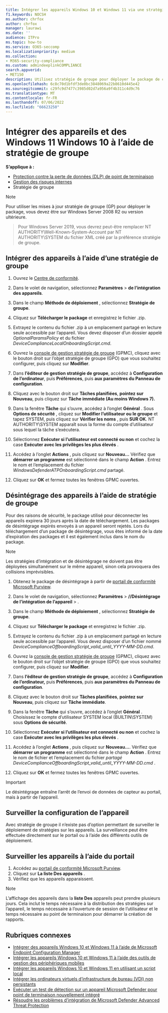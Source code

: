 ```yaml
---
title: Intégrer les appareils Windows 10 et Windows 11 via une stratégie de groupe
f1.keywords: NOCSH
ms.author: chrfox
author: chrfox
manager: laurawi
ms.date: ''
audience: ITPro
ms.topic: how-to
ms.service: O365-seccomp
ms.localizationpriority: medium
ms.collection:
- M365-security-compliance
ms.custom: admindeeplinkCOMPLIANCE
search.appverid:
- MET150
description: Utilisez stratégie de groupe pour déployer le package de configuration sur des appareils Windows 10 et Windows 11 afin qu’ils soient intégrés au service.
ms.openlocfilehash: 6c8c70d1bfdf3de0bc3848069a22b8610d445e42
ms.sourcegitcommit: c29fc9d7477c3985d02d7a956a9f4b311c4d9c76
ms.translationtype: MT
ms.contentlocale: fr-FR
ms.lasthandoff: 07/06/2022
ms.locfileid: "66623250"
---
```

# <a name="onboard-windows-10-devices-and-windows-11-using-group-policy"></a>Intégrer des appareils et des Windows 11 Windows 10 à l’aide de stratégie de groupe 

**S’applique à :**

- [Protection contre la perte de données (DLP) de point de terminaison](./endpoint-dlp-learn-about.md)
- [Gestion des risques internes](insider-risk-management.md)
- Stratégie de groupe

> [!NOTE]
> Pour utiliser les mises à jour stratégie de groupe (GP) pour déployer le package, vous devez être sur Windows Server 2008 R2 ou version ultérieure.

> Pour Windows Server 2019, vous devrez peut-être remplacer NT AUTHORITY\Well-Known-System-Account par NT AUTHORITY\SYSTEM du fichier XML créé par la préférence stratégie de groupe.

## <a name="onboard-devices-using-group-policy"></a>Intégrer des appareils à l’aide d’une stratégie de groupe

1. Ouvrez le [Centre de conformité](https://compliance.microsoft.com).

2. Dans le volet de navigation, sélectionnez **Paramètres** > **de l’intégration des appareils**.

3. Dans le champ **Méthode de déploiement** , sélectionnez **Stratégie de groupe**.

4. Cliquez sur **Télécharger le package** et enregistrez le fichier .zip.

5. Extrayez le contenu du fichier .zip à un emplacement partagé en lecture seule accessible par l’appareil. Vous devez disposer d’un dossier appelé *OptionalParamsPolicy* et du fichier *DeviceComplianceLocalOnboardingScript.cmd*.

6. Ouvrez la [console de gestion stratégie de groupe](/internet-explorer/ie11-deploy-guide/group-policy-and-group-policy-mgmt-console-ie11) (GPMC), cliquez avec le bouton droit sur l’objet stratégie de groupe (GPO) que vous souhaitez configurer, puis cliquez sur **Modifier**.

7. Dans **l’éditeur de gestion stratégie de groupe**, accédez à **Configuration de l’ordinateur**, puis **Préférences**, puis **aux paramètres du Panneau de configuration**.

8. Cliquez avec le bouton droit sur **Tâches planifiées**, **pointez sur Nouveau**, puis cliquez sur **Tâche immédiate (Au moins Windows 7).**

9. Dans la fenêtre **Tâche** qui s’ouvre, accédez à l’onglet **Général** . Sous **Options de sécurité** , cliquez sur **Modifier l’utilisateur ou le groupe** et tapez SYSTEM, puis cliquez sur **Vérifier les noms** , puis **SUR OK**. NT AUTHORITY\SYSTEM apparaît sous la forme du compte d’utilisateur sous lequel la tâche s’exécutera.

10. Sélectionnez **Exécuter si l’utilisateur est connecté ou non** et cochez la case **Exécuter avec les privilèges les plus élevés** .

11. Accédez à l’onglet **Actions** , puis cliquez sur **Nouveau...** Vérifiez que **démarrer un programme** est sélectionné dans le champ **Action** . Entrez le nom et l’emplacement du fichier *WindowsDefenderATPOnboardingScript.cmd* partagé.

12. Cliquez sur **OK** et fermez toutes les fenêtres GPMC ouvertes.

## <a name="offboard-devices-using-group-policy"></a>Désintégrage des appareils à l’aide de stratégie de groupe
Pour des raisons de sécurité, le package utilisé pour déconnecter les appareils expirera 30 jours après la date de téléchargement. Les packages de désintégrage expirés envoyés à un appareil seront rejetés. Lors du téléchargement d’un package de désintégrage, vous êtes informé de la date d’expiration des packages et il est également inclus dans le nom du package.

> [!NOTE]
> Les stratégies d’intégration et de désintégrage ne doivent pas être déployées simultanément sur le même appareil, sinon cela provoquera des collisions imprévisibles.

1. Obtenez le package de désintégrage à partir de [portail de conformité Microsoft Purview](https://compliance.microsoft.com/compliancesettings/deviceonboarding).

2. Dans le volet de navigation, sélectionnez **Paramètres** > **//Désintégrage de l’intégration de l’appareil** > .

3. Dans le champ **Méthode de déploiement** , sélectionnez **Stratégie de groupe**.

4. Cliquez sur **Télécharger le package** et enregistrez le fichier .zip.

5. Extrayez le contenu du fichier .zip à un emplacement partagé en lecture seule accessible par l’appareil. Vous devez disposer d’un fichier nommé *DeviceComplianceOffboardingScript_valid_until_YYYY-MM-DD.cmd*.

6. Ouvrez la [console de gestion stratégie de groupe](/internet-explorer/ie11-deploy-guide/group-policy-and-group-policy-mgmt-console-ie11) (GPMC), cliquez avec le bouton droit sur l’objet stratégie de groupe (GPO) que vous souhaitez configurer, puis cliquez sur **Modifier**.

7. Dans **l’éditeur de gestion stratégie de groupe**, accédez à **Configuration de l’ordinateur,** puis **Préférences**, puis **aux paramètres du Panneau de configuration**.

8. Cliquez avec le bouton droit sur **Tâches planifiées**, **pointez sur Nouveau**, puis cliquez sur **Tâche immédiate**.

9. Dans la fenêtre **Tâche** qui s’ouvre, accédez à l’onglet **Général** . Choisissez le compte d’utilisateur SYSTEM local (BUILTIN\SYSTEM) sous **Options de sécurité**.

10. Sélectionnez **Exécuter si l’utilisateur est connecté ou non** et cochez la case **Exécuter avec les privilèges les plus élevés** .

11. Accédez à l’onglet **Actions** , puis cliquez sur **Nouveau...**. Vérifiez que **démarrer un programme** est sélectionné dans le champ **Action** . Entrez le nom de fichier et l’emplacement du fichier  *partagé DeviceComplianceOffboardingScript_valid_until_YYYY-MM-DD.cmd* .

12. Cliquez sur **OK** et fermez toutes les fenêtres GPMC ouvertes.

> [!IMPORTANT]
> Le désintégrage entraîne l’arrêt de l’envoi de données de capteur au portail, mais à partir de l’appareil.


## <a name="monitor-device-configuration"></a>Surveiller la configuration de l’appareil
Avec stratégie de groupe il n’existe pas d’option permettant de surveiller le déploiement de stratégies sur les appareils. La surveillance peut être effectuée directement sur le portail ou à l’aide des différents outils de déploiement.

## <a name="monitor-devices-using-the-portal"></a>Surveiller les appareils à l’aide du portail
1. Accédez au <a href="https://go.microsoft.com/fwlink/p/?linkid=2077149" target="_blank">portail de conformité Microsoft Purview</a>.
2. Cliquez sur **La liste Des appareils** .
3. Vérifiez que les appareils apparaissent.

> [!NOTE]
> L’affichage des appareils dans la **liste Des** appareils peut prendre plusieurs jours. Cela inclut le temps nécessaire à la distribution des stratégies sur l’appareil, le temps nécessaire à l’ouverture de session de l’utilisateur et le temps nécessaire au point de terminaison pour démarrer la création de rapports.


## <a name="related-topics"></a>Rubriques connexes
- [Intégrer des appareils Windows 10 et Windows 11 à l’aide de Microsoft Endpoint Configuration Manager](device-onboarding-sccm.md)
- [Intégrer les appareils Windows 10 et Windows 11 à l’aide des outils de gestion des périphériques mobiles](device-onboarding-mdm.md)
- [Intégrer les appareils Windows 10 et Windows 11 en utilisant un script local](device-onboarding-script.md)
- [Intégrer les ordinateurs virtuels d’infrastructure de bureau (VDI) non persistants](device-onboarding-vdi.md)
- [Exécuter un test de détection sur un appareil Microsoft Defender pour point de terminaison nouvellement intégré](/windows/security/threat-protection/microsoft-defender-atp/run-detection-test)
- [Résoudre les problèmes d’intégration de Microsoft Defender Advanced Threat Protection](/windows/security/threat-protection/microsoft-defender-atp/troubleshoot-onboarding)
